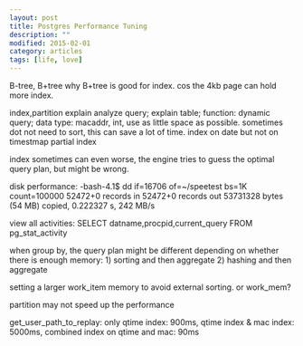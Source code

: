 ```yaml
---
layout: post
title: Postgres Performance Tuning
description: ""
modified: 2015-02-01
category: articles
tags: [life, love]
---
```


B-tree,
B+tree
why B+tree is good for index. cos the 4kb page can hold more index. 

index,partition
explain analyze query;
explain table;
function: dynamic query;
data type: macaddr, int, use as little space as possible.
sometimes dot not need to sort, this can save a lot of time.
index on date but not on timestmap
partial index

index sometimes can even worse, the engine tries to guess the optimal query plan, but might be wrong.

disk performance:
-bash-4.1$ dd if=16706 of=~/speetest bs=1K count=100000
52472+0 records in
52472+0 records out
53731328 bytes (54 MB) copied, 0.222327 s, 242 MB/s

view all activities:
SELECT datname,procpid,current_query FROM pg_stat_activity

when group by, the query plan might be different depending on whether there is enough memory: 1) sorting and then aggregate 2) hashing and then aggregate

setting a larger work_item memory to avoid external sorting.  or work_mem?

partition may not speed up the performance

get_user_path_to_replay: only qtime index: 900ms, qtime index & mac index: 5000ms, combined index on qtime and mac: 90ms
